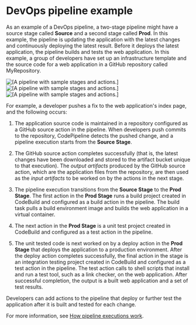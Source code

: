 # DevOps pipeline example<a name="concepts-devops-example"></a>

As an example of a DevOps pipeline, a two\-stage pipeline might have a source stage called **Source** and a second stage called **Prod**\. In this example, the pipeline is updating the application with the latest changes and continuously deploying the latest result\. Before it deploys the latest application, the pipeline builds and tests the web application\. In this example, a group of developers have set up an infrastructure template and the source code for a web application in a GitHub repository called MyRepository\.

![\[A pipeline with sample stages and actions.\]](http://docs.aws.amazon.com/codepipeline/latest/userguide/images/pipeline-elements-workflow-application.png)![\[A pipeline with sample stages and actions.\]](http://docs.aws.amazon.com/codepipeline/latest/userguide/)![\[A pipeline with sample stages and actions.\]](http://docs.aws.amazon.com/codepipeline/latest/userguide/)

For example, a developer pushes a fix to the web application's index page, and the following occurs:

1. The application source code is maintained in a repository configured as a GitHub source action in the pipeline\. When developers push commits to the repository, CodePipeline detects the pushed change, and a pipeline execution starts from the **Source Stage**\.

1. The GitHub source action completes successfully \(that is, the latest changes have been downloaded and stored to the artifact bucket unique to that execution\)\. The *output artifacts* produced by the GitHub source action, which are the application files from the repository, are then used as the *input artifacts* to be worked on by the actions in the next stage\.

1. The pipeline execution transitions from the **Source Stage** to the **Prod Stage**\. The first action in the **Prod Stage** runs a build project created in CodeBuild and configured as a build action in the pipeline\. The build task pulls a build environment image and builds the web application in a virtual container\.

1. The next action in the **Prod Stage** is a unit test project created in CodeBuild and configured as a test action in the pipeline\.

1. The unit tested code is next worked on by a deploy action in the **Prod Stage** that deploys the application to a production environment\. After the deploy action completes successfully, the final action in the stage is an integration testing project created in CodeBuild and configured as a test action in the pipeline\. The test action calls to shell scripts that install and run a test tool, such as a link checker, on the web application\. After successful completion, the output is a built web application and a set of test results\.

Developers can add actions to the pipeline that deploy or further test the application after it is built and tested for each change\.

For more information, see [How pipeline executions work](concepts-how-it-works.md)\.